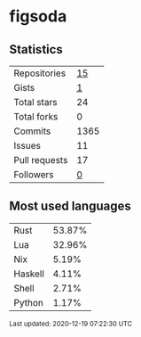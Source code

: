 # figsoda


## Statistics

<table>
    <tr>
        <td>Repositories</td>
        <td><a href="https://github.com/figsoda?tab=repositories">15</a></td>
    </tr>
    <tr>
        <td>Gists</td>
        <td><a href="https://gist.github.com/figsoda">1</a></td>
    </tr>
    <tr>
        <td>Total stars</td>
        <td>24</td>
    </tr>
    <tr>
        <td>Total forks</td>
        <td>0</td>
    </tr>
    <tr>
        <td>Commits</td>
        <td>1365</td>
    </tr>
    <tr>
        <td>Issues</td>
        <td>11</td>
    </tr>
    <tr>
        <td>Pull requests</td>
        <td>17</td>
    </tr>
    <tr>
        <td>Followers</td>
        <td><a href="https://github.com/figsoda?tab=followers">0</a></td>
    </tr>
</table>


## Most used languages

<table>
<tr><td>Rust</td><td>53.87%</td></tr>
<tr><td>Lua</td><td>32.96%</td></tr>
<tr><td>Nix</td><td>5.19%</td></tr>
<tr><td>Haskell</td><td>4.11%</td></tr>
<tr><td>Shell</td><td>2.71%</td></tr>
<tr><td>Python</td><td>1.17%</td></tr>
</table>


<sub>Last updated: 2020-12-19 07:22:30 UTC</sub>
